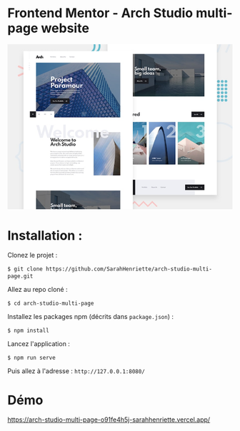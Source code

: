 # Frontend Mentor - Arch Studio multi-page website

![Design preview for the Arch Studio multi-page website coding challenge](./preview.jpg)

# Installation : 
Clonez le projet :
```
$ git clone https://github.com/SarahHenriette/arch-studio-multi-page.git
```

Allez au repo cloné :
```
$ cd arch-studio-multi-page
```

Installez les packages npm (décrits dans `package.json`) :
```
$ npm install
```

Lancez l'application :
```
$ npm run serve
```

Puis allez à l'adresse : `http://127.0.0.1:8080/`


# Démo 

https://arch-studio-multi-page-o91fe4h5j-sarahhenriette.vercel.app/